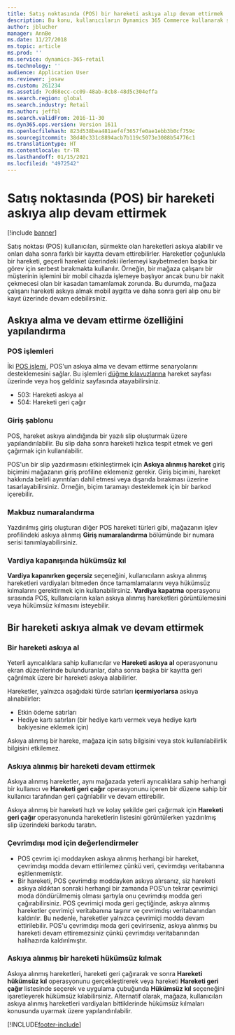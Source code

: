 ```yaml
---
title: Satış noktasında (POS) bir hareketi askıya alıp devam ettirmek
description: Bu konu, kullanıcıların Dynamics 365 Commerce kullanarak sürmekte olan bir hareketi nasıl askıya alabileceklerini ve sonra başka bir kayıtta nasıl devam ettirebileceklerini açıklar.
author: jblucher
manager: AnnBe
ms.date: 11/27/2018
ms.topic: article
ms.prod: ''
ms.service: dynamics-365-retail
ms.technology: ''
audience: Application User
ms.reviewer: josaw
ms.custom: 261234
ms.assetid: 7cd68ecc-cc09-48ab-8cb8-48d5c304effa
ms.search.region: global
ms.search.industry: Retail
ms.author: jeffbl
ms.search.validFrom: 2016-11-30
ms.dyn365.ops.version: Version 1611
ms.openlocfilehash: 823d538bea481aef4f3657fe0ae1ebb3b0cf759c
ms.sourcegitcommit: 38d40c331c8894acb7b119c5073e3088b54776c1
ms.translationtype: HT
ms.contentlocale: tr-TR
ms.lasthandoff: 01/15/2021
ms.locfileid: "4972542"
---
```

# <a name="suspend-and-resume-a-transaction-in-the-point-of-sale-pos"></a>Satış noktasında (POS) bir hareketi askıya alıp devam ettirmek

[!include [banner](includes/banner.md)]


Satış noktası (POS) kullanıcıları, sürmekte olan hareketleri askıya alabilir ve onları daha sonra farklı bir kayıtta devam ettirebilirler. Hareketler çoğunlukla bir hareketi, geçerli hareket üzerindeki ilerlemeyi kaybetmeden başka bir görev için serbest bırakmakta kullanılır. Örneğin, bir mağaza çalışanı bir müşterinin işlemini bir mobil cihazda işlemeye başlıyor ancak bunu bir nakit çekmecesi olan bir kasadan tamamlamak zorunda. Bu durumda, mağaza çalışanı hareketi askıya almak mobil aygıtta ve daha sonra geri alıp onu bir kayıt üzerinde devam edebilirsiniz.

## <a name="configure-suspend-and-resume-functionality"></a>Askıya alma ve devam ettirme özelliğini yapılandırma

### <a name="pos-operations"></a>POS işlemleri

İki [POS işlemi](pos-operations.md), POS'un askıya alma ve devam ettirme senaryolarını desteklemesini sağlar. Bu işlemleri [düğme kılavuzlarına](pos-screen-layouts.md) hareket sayfası üzerinde veya hoş geldiniz sayfasında atayabilirsiniz.

- 503: Hareketi askıya al
- 504: Hareketi geri çağır

### <a name="receipt-template"></a>Giriş şablonu

POS, hareket askıya alındığında bir yazılı slip oluşturmak üzere yapılandırılabilir. Bu slip daha sonra hareketi hızlıca tespit etmek ve geri çağırmak için kullanılabilir.

POS'un bir slip yazdırmasını etkinleştirmek için **Askıya alınmış hareket** giriş biçimini mağazanın giriş profiline eklemeniz gerekir. Giriş biçimini, hareket hakkında belirli ayrıntıları dahil etmesi veya dışarıda bırakması üzerine tasarlayabilirsiniz. Örneğin, biçim taramayı desteklemek için bir barkod içerebilir.

### <a name="receipt-numbering"></a>Makbuz numaralandırma

Yazdırılmış giriş oluşturan diğer POS hareketi türleri gibi, mağazanın işlev profilindeki askıya alınmış **Giriş numaralandırma** bölümünde bir numara serisi tanımlayabilirsiniz.

### <a name="void-when-closing-shift"></a>Vardiya kapanışında hükümsüz kıl

**Vardiya kapanırken geçersiz** seçeneğini, kullanıcıların askıya alınmış hareketleri vardiyaları bitmeden önce tamamlamalarını veya hükümsüz kılmalarını gerektirmek için kullanabilirsiniz. **Vardiya kapatma** operasyonu sırasında POS, kullanıcıların kalan askıya alınmış hareketleri görüntülemesini veya hükümsüz kılmasını isteyebilir.

## <a name="suspend-and-resume-a-transaction"></a>Bir hareketi askıya almak ve devam ettirmek

### <a name="suspend-a-transaction"></a>Bir hareketi askıya al

Yeterli ayrıcalıklara sahip kullanıcılar ve **Hareketi askıya al** operasyonunu ekran düzenlerinde bulunduranlar, daha sonra başka bir kayıtta geri çağrılmak üzere bir hareketi askıya alabilirler.

Hareketler, yalnızca aşağıdaki türde satırları **içermiyorlarsa** askıya alınabilirler:

- Etkin ödeme satırları
- Hediye kartı satırları (bir hediye kartı vermek veya hediye kartı bakiyesine eklemek için)

Askıya alınmış bir hareke, mağaza için satış bilgisini veya stok kullanılabilirlik bilgisini etkilemez.

### <a name="resume-a-suspended-transaction"></a>Askıya alınmış bir hareketi devam ettirmek

Askıya alınmış hareketler, aynı mağazada yeterli ayrıcalıklara sahip herhangi bir kullanıcı ve **Hareketi geri çağır** operasyonunu içeren bir düzene sahip bir kullanıcı tarafından geri çağrılabilir ve devam ettirebilir.

Askıya alınmış bir hareketi hızlı ve kolay şekilde geri çağırmak için **Hareketi geri çağır** operasyonunda hareketlerin listesini görüntülerken yazdırılmış slip üzerindeki barkodu taratın.

### <a name="considerations-for-offline-mode"></a>Çevrimdışı mod için değerlendirmeler

- POS çevrim içi moddayken askıya alınmış herhangi bir hareket, çevrimdışı modda devam ettirilemez çünkü veri, çevirmdışı veritabanına eşitlenmemiştir.
- Bir hareketi, POS çevrimdışı moddayken askıya alırsanız, siz hareketi askıya aldıktan sonraki herhangi bir zamanda POS'un tekrar çevrimiçi moda döndürülmemiş olması şartıyla onu çevrimdışı modda geri çağırabilirsiniz. POS çevrimiçi moda geri geçtiğinde, askıya alınmış hareketler çevrimiçi veritabanına taşınır ve çevrimdışı veritabanından kaldırılır. Bu nedenle, hareketler yalnızca çevrimiçi modda devam ettirilebilir. POS'u çevrimdışı moda geri çevirirseniz, askıya alınmış bu hareketi devam ettiremezsiniz çünkü çevrimdışı veritabanından halihazırda kaldırılmıştır.

### <a name="void-a-suspended-transaction"></a>Askıya alınmış bir hareketi hükümsüz kılmak

Askıya alınmış hareketleri, hareketi geri çağırarak ve sonra **Hareketi hükümsüz kıl** operasyonunu gerçekleştirerek veya hareketi **Hareketi geri çağır** listesinde seçerek ve uygulama çubuğunda **Hükümsüz kıl** seçeneğini işaretleyerek hükümsüz kılabilirsiniz. Alternatif olarak, mağaza, kullanıcıları askıya alınmış hareketleri vardiyaları bittiklerinde hükümsüz kılmaları konusunda uyarmak üzere yapılandırılabilir.


[!INCLUDE[footer-include](../includes/footer-banner.md)]